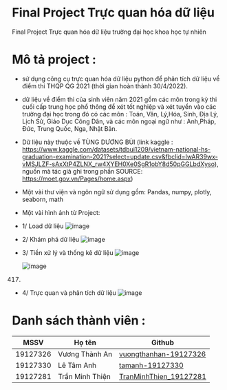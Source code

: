 # Final Project Trực quan hóa dữ liệu
Final Project Trực quan hóa dữ liệu trường đại học khoa học tự nhiên

# Mô tả project :
* sử dụng công cụ trực quan hóa dữ liệu python để phân tích dữ liệu về điểm thi THQP QG 2021 (thời gian hoàn thành 30/4/2022).
*  dữ liệu về điểm thi của sinh viên năm 2021 gồm các môn trong kỳ thi cuối cấp trung học phổ thông để xét tốt nghiệp và xét tuyển vào các trường đại học trong đó có các môn : Toán, Văn, Lý,Hóa, Sinh, Địa Lý, Lịch Sử, Giáo Dục Công Dân, và các môn ngoại ngữ như : Anh,Pháp, Đức, Trung Quốc, Nga, Nhật Bản.
*  Dữ liệu này thuộc về TÙNG DƯƠNG BÙI (link kaggle : https://www.kaggle.com/datasets/tdbui1209/vietnam-national-hs-graduation-examination-2021?select=update.csv&fbclid=IwAR39wx-vMSJLZF-sAxXtP4ZLNX_rw4XYEH0Xe0SgR1obY8d50pGGLbdXyso), nguồn mà tác giả ghi trong phần SOURCE: https://moet.gov.vn/Pages/home.aspx)
* Một vài thư viện và ngôn ngữ sử dụng gồm: Pandas, numpy, plotly, seaborn, math 
* Một vài hình ảnh từ Project:
* 1/ Load dữ liệu 
  ![image](https://github.com/tamanh-19127330/FinalProject-TQHDL/assets/64053018/6f6a5954-0cac-4dd6-b8c0-854488315ff8)
  
* 2/ Khám phá dữ liệu
  ![image](https://github.com/tamanh-19127330/FinalProject-TQHDL/assets/64053018/0c6c447d-fcdb-4175-83bf-16dda9697618)
  
* 3/ Tiền xử lý và thống kê dữ liệu
  ![image](https://github.com/tamanh-19127330/FinalProject-TQHDL/assets/64053018/849191ec-d2c1-4750-818e-de620a3e323e)

  ![image](https://github.com/tamanh-19127330/FinalProject-TQHDL/assets/64053018/72eaa6cd-266d-4271-b8ae-0a3b11aa5bc3)
417)

  
* 4/ Trực quan và phân tích dữ liệu
  ![image](https://github.com/tamanh-19127330/FinalProject-TQHDL/assets/64053018/c6757aed-ef93-4905-93ed-97fcfc31ebb4)
  






# Danh sách thành viên : 
| MSSV     | Họ tên             | Github                                        |
|----------|--------------------|-----------------------------------------------|
| 19127326 | Vương Thành An | [vuongthanhan-19127326](https://github.com/vuongthanhan-19127326)         |
| 19127330 | Lê Tâm Anh       | [tamanh-19127330](https://github.com/tamanh-19127330)   |
| 19127281 | Trần Minh Thiện      | [TranMinhThien_19127281](https://github.com/MinhThien285)   |
